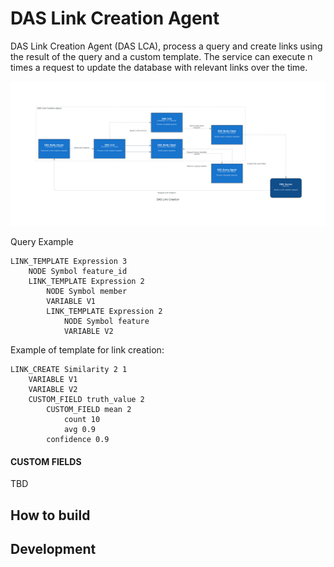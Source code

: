 # DAS Link Creation Agent


<!-- ![alt](doc/assets/das_link_creation_diagram.png.png) -->

DAS Link Creation Agent (DAS LCA), process a query and create links using the result of the query and a custom template. The service can execute n times a request to update the database with relevant links over the time.

![alt](doc/assets/das_link_creation_hla.png)

Query Example

```
LINK_TEMPLATE Expression 3 
    NODE Symbol feature_id 
    LINK_TEMPLATE Expression 2 
        NODE Symbol member 
        VARIABLE V1 
        LINK_TEMPLATE Expression 2 
            NODE Symbol feature 
            VARIABLE V2
```

Example of template for link creation:

```
LINK_CREATE Similarity 2 1
    VARIABLE V1 
    VARIABLE V2
    CUSTOM_FIELD truth_value 2
        CUSTOM_FIELD mean 2
            count 10
            avg 0.9
        confidence 0.9
```
#### CUSTOM FIELDS
TBD

## How to build


## Development